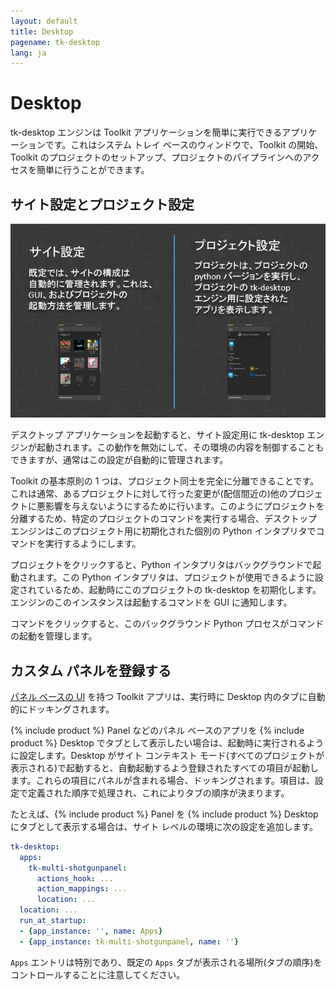 ```yaml
---
layout: default
title: Desktop
pagename: tk-desktop
lang: ja
---
```


# Desktop

tk-desktop エンジンは Toolkit アプリケーションを簡単に実行できるアプリケーションです。これはシステム トレイ ベースのウィンドウで、Toolkit の開始、Toolkit のプロジェクトのセットアップ、プロジェクトのパイプラインへのアクセスを簡単に行うことができます。

## サイト設定とプロジェクト設定

![プロセス](../images/engines/processes.png)

デスクトップ アプリケーションを起動すると、サイト設定用に tk-desktop エンジンが起動されます。この動作を無効にして、その環境の内容を制御することもできますが、通常はこの設定が自動的に管理されます。

Toolkit の基本原則の 1 つは、プロジェクト同士を完全に分離できることです。これは通常、あるプロジェクトに対して行った変更が(配信間近の)他のプロジェクトに悪影響を与えないようにするために行います。このようにプロジェクトを分離するため、特定のプロジェクトのコマンドを実行する場合、デスクトップ エンジンはこのプロジェクト用に初期化された個別の Python インタプリタでコマンドを実行するようにします。

プロジェクトをクリックすると、Python インタプリタはバックグラウンドで起動されます。この Python インタプリタは、プロジェクトが使用できるように設定されているため、起動時にこのプロジェクトの tk-desktop を初期化します。エンジンのこのインスタンスは起動するコマンドを GUI に通知します。

コマンドをクリックすると、このバックグラウンド Python プロセスがコマンドの起動を管理します。

## カスタム パネルを登録する

[パネル ベースの UI](https://developer.shotgridsoftware.com/tk-core/platform.html#sgtk.platform.Engine.show_panel) を持つ Toolkit アプリは、実行時に Desktop 内のタブに自動的にドッキングされます。 

{% include product %} Panel などのパネル ベースのアプリを {% include product %} Desktop でタブとして表示したい場合は、起動時に実行されるように設定します。Desktop がサイト コンテキスト モード(すべてのプロジェクトが表示される)で起動すると、自動起動するよう登録されたすべての項目が起動します。これらの項目にパネルが含まれる場合、ドッキングされます。項目は、設定で定義された順序で処理され、これによりタブの順序が決まります。

たとえば、{% include product %} Panel を {% include product %} Desktop にタブとして表示する場合は、サイト レベルの環境に次の設定を追加します。

```yaml
tk-desktop:
  apps:
    tk-multi-shotgunpanel:
      actions_hook: ...
      action_mappings: ...
      location: ...
  location: ...
  run_at_startup:
  - {app_instance: '', name: Apps}
  - {app_instance: tk-multi-shotgunpanel, name: ''}
```

`Apps` エントリは特別であり、既定の `Apps` タブが表示される場所(タブの順序)をコントロールすることに注意してください。

